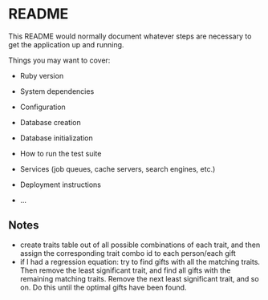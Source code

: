 # README

This README would normally document whatever steps are necessary to get the
application up and running.

Things you may want to cover:

* Ruby version

* System dependencies

* Configuration

* Database creation

* Database initialization

* How to run the test suite

* Services (job queues, cache servers, search engines, etc.)

* Deployment instructions

* ...

## Notes
- create traits table out of all possible combinations of each trait, and then assign the corresponding trait combo id to each person/each gift
- if I had a regression equation: try to find gifts with all the matching traits. Then remove the least significant trait, and find all gifts with the remaining matching traits. Remove the next least significant trait, and so on. Do this until the optimal gifts have been found.
